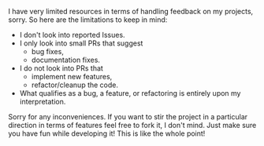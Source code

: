 I have very limited resources in terms of handling feedback on my projects, sorry. So here are the limitations to keep in mind:

- I don't look into reported Issues.
- I only look into small PRs that suggest
  - bug fixes,
  - documentation fixes.
- I do not look into PRs that
  - implement new features,
  - refactor/cleanup the code.
- What qualifies as a bug, a feature, or refactoring is entirely upon my interpretation.

Sorry for any inconveniences. If you want to stir the project in a particular direction in terms of features feel free to fork it, I don't mind. Just make sure you have fun while developing it! This is like the whole point!
